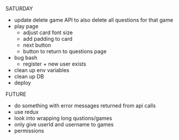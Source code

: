 SATURDAY

- update delete game API to also delete all questions for that game
- play page
  - adjust card font size
  - add padding to card
  - next button
  - button to return to questions page
- bug bash
  - register + new user exists
- clean up env variables
- clean up DB
- deploy

FUTURE

- do something with error messages returned from api calls
- use redux
- look into wrapping long qustions/games
- only give userId and username to games
- permissions
